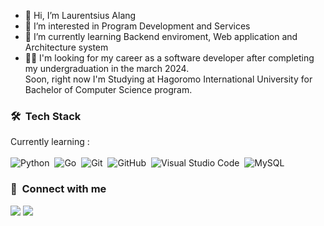 - 👋 Hi, I’m Laurentsius Alang
- 👀 I’m interested in Program Development and Services
- 🌱 I’m currently learning Backend enviroment, Web application and Architecture system
- 🐱‍🏍 I'm looking for my career as a software developer after completing my undergraduation in the march 2024. <br>Soon, right now I'm Studying at Hagoromo International University for Bachelor of Computer Science program.</p>
 
### 🛠 &nbsp;Tech Stack

Currently learning :<br/><br/>
![Python](https://img.shields.io/badge/-Python-05122A?style=flat&logo=python)&nbsp;
![Go](https://img.shields.io/badge/-Go-05122A?style=flat&logo=go)&nbsp;
![Git](https://img.shields.io/badge/-Git-05122A?style=flat&logo=git)&nbsp;
![GitHub](https://img.shields.io/badge/-GitHub-05122A?style=flat&logo=github)&nbsp;
![Visual Studio Code](https://img.shields.io/badge/-Visual%20Studio%20Code-05122A?style=flat&logo=visual-studio-code&logoColor=007ACC)&nbsp;
![MySQL](https://img.shields.io/badge/-MySQL-05122A?style=flat&logo=mysql&logoColor=4479A1)&nbsp;

### :link: &nbsp;Connect with me
<a href="https://linkedin.com/in/laurentsius-alang"><img src="https://img.shields.io/badge/-linked%20in-0077B5?style=for-the-badge&logo=Linkedin&logoColor=white"/></a>
<a href="mailto:alang.orent@gmail.com"><img src="https://img.shields.io/badge/-Email-D14836?style=for-the-badge&logo=Gmail&logoColor=white"/></a>
<!---
mazzqu/mazzqu is a ✨ special ✨ repository because its `README.md` (this file) appears on your GitHub profile.
You can click the Preview link to take a look at your changes.
--->

